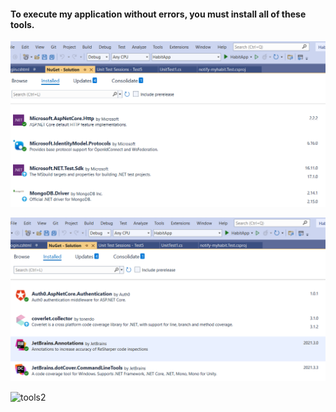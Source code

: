 #### To execute my application without errors, you must install all of these tools.


![tools5](/images/tools2.png)

![tools3](/images/tools3.png)

![tools2](/images/tools1.png)



